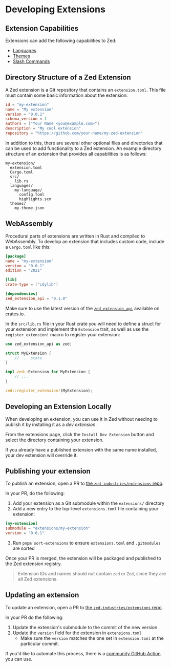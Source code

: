 # Developing Extensions

## Extension Capabilities

Extensions can add the following capabilities to Zed:

- [Languages](./languages.md)
- [Themes](./themes.md)
- [Slash Commands](./slash-commands.md)

## Directory Structure of a Zed Extension

A Zed extension is a Git repository that contains an `extension.toml`. This file must contain some
basic information about the extension:

```toml
id = "my-extension"
name = "My extension"
version = "0.0.1"
schema_version = 1
authors = ["Your Name <you@example.com>"]
description = "My cool extension"
repository = "https://github.com/your-name/my-zed-extension"
```

In addition to this, there are several other optional files and directories that can be used to add functionality to a Zed extension. An example directory structure of an extension that provides all capabilities is as follows:

```
my-extension/
  extension.toml
  Cargo.toml
  src/
    lib.rs
  languages/
    my-language/
      config.toml
      highlights.scm
  themes/
    my-theme.json
```

## WebAssembly

Procedural parts of extensions are written in Rust and compiled to WebAssembly. To develop an extension that includes custom code, include a `Cargo.toml` like this:

```toml
[package]
name = "my-extension"
version = "0.0.1"
edition = "2021"

[lib]
crate-type = ["cdylib"]

[dependencies]
zed_extension_api = "0.1.0"
```

Make sure to use the latest version of the [`zed_extension_api`](https://crates.io/crates/zed_extension_api) available on crates.io.

In the `src/lib.rs` file in your Rust crate you will need to define a struct for your extension and implement the `Extension` trait, as well as use the `register_extension!` macro to register your extension:

```rs
use zed_extension_api as zed;

struct MyExtension {
    // ... state
}

impl zed::Extension for MyExtension {
    // ...
}

zed::register_extension!(MyExtension);
```

## Developing an Extension Locally

When developing an extension, you can use it in Zed without needing to publish it by installing it as a _dev extension_.

From the extensions page, click the `Install Dev Extension` button and select the directory containing your extension.

If you already have a published extension with the same name installed, your dev extension will override it.

## Publishing your extension

To publish an extension, open a PR to [the `zed-industries/extensions` repo](https://github.com/zed-industries/extensions).

In your PR, do the following:

1. Add your extension as a Git submodule within the `extensions/` directory
2. Add a new entry to the top-level `extensions.toml` file containing your extension:

```toml
[my-extension]
submodule = "extensions/my-extension"
version = "0.0.1"
```

3. Run `pnpm sort-extensions` to ensure `extensions.toml` and `.gitmodules` are sorted

Once your PR is merged, the extension will be packaged and published to the Zed extension registry.

> Extension IDs and names should not contain `zed` or `Zed`, since they are all Zed extensions.

## Updating an extension

To update an extension, open a PR to [the `zed-industries/extensions` repo](https://github.com/zed-industries/extensions).

In your PR do the following:

1. Update the extension's submodule to the commit of the new version.
2. Update the `version` field for the extension in `extensions.toml`
   - Make sure the `version` matches the one set in `extension.toml` at the particular commit.

If you'd like to automate this process, there is a [community GitHub Action](https://github.com/huacnlee/zed-extension-action) you can use.
